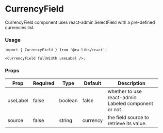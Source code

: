 # CurrencyField

CurrencyField component uses react-admin SelectField with a pre-defined currencies list.

### Usage

```tsx
import { CurrencyField } from '@ra-libs/react';

<CurrencyField fullWidth useLabel />;
```

### Props

| Prop     | Required | Type    | Default  | Description                                          |
| -------- | -------- | ------- | -------- | ---------------------------------------------------- |
| useLabel | false    | boolean | false    | whether to use react-admin Labeled component or not. |
| source   | false    | string  | currency | the field source to retrieve its value.              |
